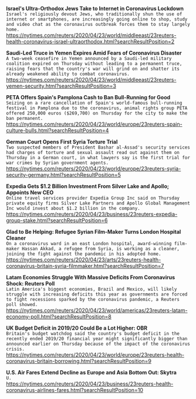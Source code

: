 **Israel's Ultra-Orthodox Jews Take to Internet in Coronavirus Lockdown**\
`Israel's religiously devout Jews, who traditionally shun the use of internet or smartphones, are increasingly going online to shop, study and video chat as the coronavirus outbreak forces them to stay largely home.`\
https://nytimes.com/reuters/2020/04/23/world/middleeast/23reuters-health-coronavirus-israel-ultraorthodox.html?searchResultPosition=2

**Saudi-Led Truce in Yemen Expires Amid Fears of Coronavirus Disaster**\
`A two-week ceasefire in Yemen announced by a Saudi-led military coalition expired on Thursday without leading to a permanent truce, raising fears that the country's war will grind on and shatter its already weakened ability to combat coronavirus.`\
https://nytimes.com/reuters/2020/04/23/world/middleeast/23reuters-yemen-security.html?searchResultPosition=3

**PETA Offers Spain's Pamplona Cash to Ban Bull-Running for Good**\
`Seizing on a rare cancellation of Spain's world-famous bull-running festival in Pamplona due to the coronavirus, animal rights group PETA offered 250,000 euros ($269,700) on Thursday for the city to make the ban permanent.`\
https://nytimes.com/reuters/2020/04/23/world/europe/23reuters-spain-culture-bulls.html?searchResultPosition=4

**German Court Opens First Syria Torture Trial**\
`Two suspected members of President Bashar al-Assad's security services had charges of torture and sexual assault read out against them on Thursday in a German court, in what lawyers say is the first trial for war crimes by Syrian government agents.`\
https://nytimes.com/reuters/2020/04/23/world/europe/23reuters-syria-security-germany.html?searchResultPosition=5

**Expedia Gets $1.2 Billion Investment From Silver Lake and Apollo; Appoints New CEO**\
`Online travel services provider Expedia Group Inc said on Thursday private equity firms Silver Lake Partners and Apollo Global Management Inc would invest about $1.2 billion in the company. `\
https://nytimes.com/reuters/2020/04/23/business/23reuters-expedia-group-stake.html?searchResultPosition=6

**Glad to Be Helping: Refugee Syrian Film-Maker Turns London Hospital Cleaner**\
`On a coronavirus ward in an east London hospital, award-winning film-maker Hassan Akkad, a refugee from Syria, is working as a cleaner, joining the fight against the pandemic in his adopted home. `\
https://nytimes.com/reuters/2020/04/23/arts/23reuters-health-coronavirus-britain-syria-filmmaker.html?searchResultPosition=7

**Latam Economies Struggle With Massive Deficits From Coronavirus Shock: Reuters Poll**\
`Latin America's biggest economies, Brazil and Mexico, will likely struggle with increasing deficits this year as governments are forced to fight recessions sparked by the coronavirus pandemic, a Reuters poll showed.`\
https://nytimes.com/reuters/2020/04/23/world/americas/23reuters-latam-economy-poll.html?searchResultPosition=8

**UK Budget Deficit in 2019/20 Could Be a Lot Higher: OBR**\
`Britain's budget watchdog said the country's budget deficit in the recently ended 2019/20 financial year might significantly bigger than announced earlier on Thursday because of the impact of the coronavirus crisis.`\
https://nytimes.com/reuters/2020/04/23/world/europe/23reuters-health-coronavirus-britain-borrowing.html?searchResultPosition=9

**U.S. Air Fares Extend Decline as Europe and Asia Bottom Out: Skytra**\
`U.`\
https://nytimes.com/reuters/2020/04/23/business/23reuters-health-coronavirus-airlines-fares.html?searchResultPosition=10

